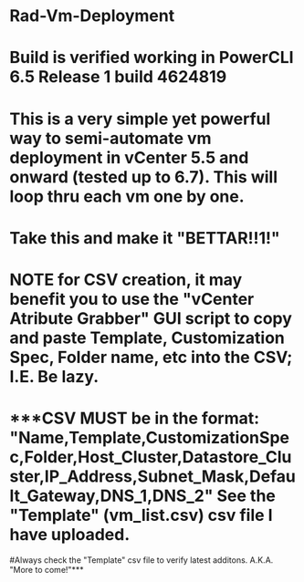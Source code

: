 # Rad-Vm-Deployment

# Build is verified working in PowerCLI 6.5 Release 1 build 4624819

# This is a very simple yet powerful way to semi-automate vm deployment in vCenter 5.5 and onward (tested up to 6.7). This will loop thru each vm one by one.

# Take this and make it "BETTAR!!1!"

# **NOTE** for CSV creation, it may benefit you to use the "vCenter Atribute Grabber" GUI script to copy and paste Template, Customization Spec, Folder name, etc into the CSV; I.E. Be lazy. 

# ***CSV MUST be in the format: "Name,Template,CustomizationSpec,Folder,Host_Cluster,Datastore_Cluster,IP_Address,Subnet_Mask,Default_Gateway,DNS_1,DNS_2" See the "Template" (vm_list.csv) csv file I have uploaded.

#Always check the "Template" csv file to verify latest additons. A.K.A. "More to come!"***



